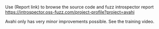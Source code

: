 Use (Report link) to browse the source code and fuzz introspector report https://introspector.oss-fuzz.com/project-profile?project=avahi

Avahi only has very minor improvements possible. See the training video.
